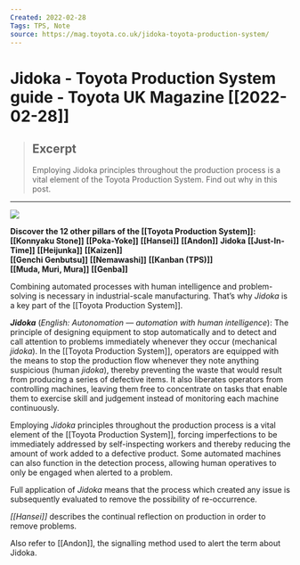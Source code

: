 ```yaml
---
Created: 2022-02-28
Tags: TPS, Note
source: https://mag.toyota.co.uk/jidoka-toyota-production-system/
---
```


# Jidoka - Toyota Production System guide - Toyota UK Magazine [[2022-02-28]]

> ## Excerpt
> Employing Jidoka principles throughout the production process is a vital element of the Toyota Production System. Find out why in this post.

---
![](https://mag.toyota.co.uk/wp-content/uploads/sites/2/2013/05/Jidoka.jpg)

**Discover the 12 other pillars of the [[Toyota Production System]]:**  
**[[Konnyaku Stone]]**
**[[Poka-Yoke]]**
**[[Hansei]]**
**[[Andon]]**
**Jidoka**
**[[Just-In-Time]]**
**[[Heijunka]]**
**[[Kaizen]]**  
**[[Genchi Genbutsu]]**
**[[Nemawashi]]**
**[[Kanban (TPS)]]**  
**[[Muda, Muri, Mura]]**
**[[Genba]]**

Combining automated processes with human intelligence and problem-solving is necessary in industrial-scale manufacturing. That’s why _Jidoka_ is a key part of the [[Toyota Production System]].

_**Jidoka**_ (_English: Autonomation — automation with human intelligence_): The principle of designing equipment to stop automatically and to detect and call attention to problems immediately whenever they occur (mechanical _jidoka_). In the [[Toyota Production System]], operators are equipped with the means to stop the production flow whenever they note anything suspicious (human _jidoka_), thereby preventing the waste that would result from producing a series of defective items. It also liberates operators from controlling machines, leaving them free to concentrate on tasks that enable them to exercise skill and judgement instead of monitoring each machine continuously.

Employing _Jidoka_ principles throughout the production process is a vital element of the [[Toyota Production System]], forcing imperfections to be immediately addressed by self-inspecting workers and thereby reducing the amount of work added to a defective product. Some automated machines can also function in the detection process, allowing human operatives to only be engaged when alerted to a problem.

Full application of _Jidoka_ means that the process which created any issue is subsequently evaluated to remove the possibility of re-occurrence.

_[[Hansei]]_ describes the continual reflection on production in order to remove problems.

Also refer to [[Andon]], the signalling method used to alert the term about Jidoka.